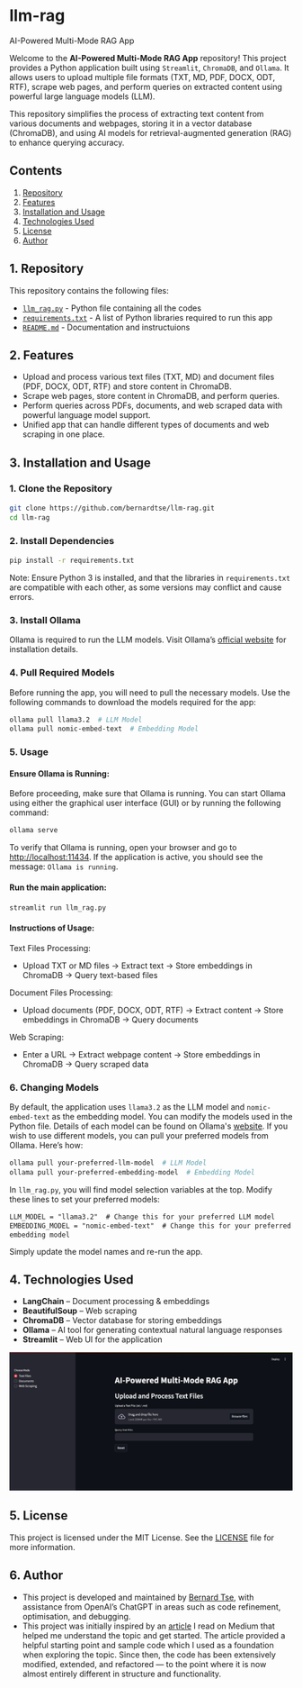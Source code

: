 # llm-rag
AI-Powered Multi-Mode RAG App

Welcome to the **AI-Powered Multi-Mode RAG App** repository! This project provides a Python application built using `Streamlit`, `ChromaDB`, and `Ollama`. It allows users to upload multiple file formats (TXT, MD, PDF, DOCX, ODT, RTF), scrape web pages, and perform queries on extracted content using powerful large language models (LLM).

This repository simplifies the process of extracting text content from various documents and webpages, storing it in a vector database (ChromaDB), and using AI models for retrieval-augmented generation (RAG) to enhance querying accuracy.

## Contents

1. [Repository](#1-repository)
2. [Features](#2-features)
3. [Installation and Usage](#3-installation-and-usage)
4. [Technologies Used](#4-technologies-used)
5. [License](#5-license)
6. [Author](#6-author)

## 1. Repository
This repository contains the following files:
- [`llm_rag.py`](llm_rag.py) - Python file containing all the codes
- [`requirements.txt`](requirements.txt) - A list of Python libraries required to run this app
- [`README.md`](README.md) - Documentation and instructuions


## 2. Features

- Upload and process various text files (TXT, MD) and document files (PDF, DOCX, ODT, RTF) and store content in ChromaDB.
- Scrape web pages, store content in ChromaDB, and perform queries.
- Perform queries across PDFs, documents, and web scraped data with powerful language model support.
- Unified app that can handle different types of documents and web scraping in one place.

## 3. Installation and Usage

### 1. Clone the Repository
```sh
git clone https://github.com/bernardtse/llm-rag.git
cd llm-rag
```

### 2. Install Dependencies
```sh
pip install -r requirements.txt
```
Note: Ensure Python 3 is installed, and that the libraries in `requirements.txt` are compatible with each other, as some versions may conflict and cause errors.

### 3. Install Ollama

Ollama is required to run the LLM models. Visit Ollama’s [official website](https://ollama.com/download) for installation details.

### 4. Pull Required Models

Before running the app, you will need to pull the necessary models. Use the following commands to download the models required for the app:

```sh
ollama pull llama3.2  # LLM Model
ollama pull nomic-embed-text  # Embedding Model
```

### 5. Usage

#### Ensure Ollama is Running:

Before proceeding, make sure that Ollama is running. You can start Ollama using either the graphical user interface (GUI) or by running the following command:
```sh
ollama serve
```
To verify that Ollama is running, open your browser and go to [http://localhost:11434](http://localhost:11434]). If the application is active, you should see the message: `Ollama is running`.

#### Run the main application:
```sh
streamlit run llm_rag.py
```

#### Instructions of Usage:

Text Files Processing:
- Upload TXT or MD files → Extract text → Store embeddings in ChromaDB → Query text-based files

Document Files Processing:
- Upload documents (PDF, DOCX, ODT, RTF) → Extract content → Store embeddings in ChromaDB → Query documents

Web Scraping:
- Enter a URL → Extract webpage content → Store embeddings in ChromaDB → Query scraped data

### 6. Changing Models

By default, the application uses `llama3.2` as the LLM model and `nomic-embed-text` as the embedding model. You can modify the models used in the Python file. Details of each model can be found on Ollama's [website](https://ollama.com/models). If you wish to use different models, you can pull your preferred models from Ollama. Here’s how:

```sh
ollama pull your-preferred-llm-model  # LLM Model
ollama pull your-preferred-embedding-model  # Embedding Model
```

In `llm_rag.py`, you will find model selection variables at the top. Modify these lines to set your preferred models:

```
LLM_MODEL = "llama3.2"  # Change this for your preferred LLM model
EMBEDDING_MODEL = "nomic-embed-text"  # Change this for your preferred embedding model
```

Simply update the model names and re-run the app.

## 4. Technologies Used

- **LangChain** – Document processing & embeddings
- **BeautifulSoup** – Web scraping
- **ChromaDB** – Vector database for storing embeddings
- **Ollama** – AI tool for generating contextual natural language responses
- **Streamlit** – Web UI for the application

![Screenshot](images/llm_rag.png)

## 5. License

This project is licensed under the MIT License. See the [LICENSE](LICENSE) file for more information.

## 6. Author

- This project is developed and maintained by [Bernard Tse](https://github.com/bernardtse), with assistance from OpenAI’s ChatGPT in areas such as code refinement, optimisation, and debugging.
- This project was initially inspired by an [article](https://medium.com/@arunpatidar26/rag-chromadb-ollama-python-guide-for-beginners-30857499d0a0) I read on Medium that helped me understand the topic and get started. The article provided a helpful starting point and sample code which I used as a foundation when exploring the topic. Since then, the code has been extensively modified, extended, and refactored — to the point where it is now almost entirely different in structure and functionality.